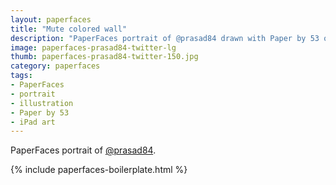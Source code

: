 ```yaml
---
layout: paperfaces
title: "Mute colored wall"
description: "PaperFaces portrait of @prasad84 drawn with Paper by 53 on an iPad."
image: paperfaces-prasad84-twitter-lg
thumb: paperfaces-prasad84-twitter-150.jpg
category: paperfaces
tags: 
- PaperFaces
- portrait
- illustration
- Paper by 53
- iPad art
---
```


PaperFaces portrait of [@prasad84](http://twitter.com/prasad84).

{% include paperfaces-boilerplate.html %}